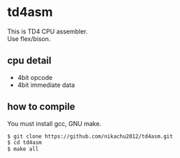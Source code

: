 # td4asm
This is TD4 CPU assembler.  
Use flex/bison.

## cpu detail
- 4bit opcode
- 4bit immediate data

## how to compile
You must install gcc, GNU make.
```sh
$ git clone https://github.com/nikachu2012/td4asm.git
$ cd td4asm
$ make all
```
